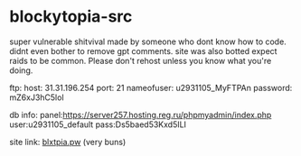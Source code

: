 # blockytopia-src
super vulnerable shitvival made by someone who dont know how to code. didnt even bother to remove gpt comments. site was also botted expect raids to be common. Please don't rehost unless you know what you're doing.

ftp:
host: 31.31.196.254 
port: 21
nameofuser: u2931105_MyFTPAn
password: mZ6xJ3hC5lol

db info:
panel:https://server257.hosting.reg.ru/phpmyadmin/index.php
user:u2931105_default
pass:Ds5baed53Kxd5ILI

site link: [blxtpia.pw](https://blxtpia.pw/) (very buns)
